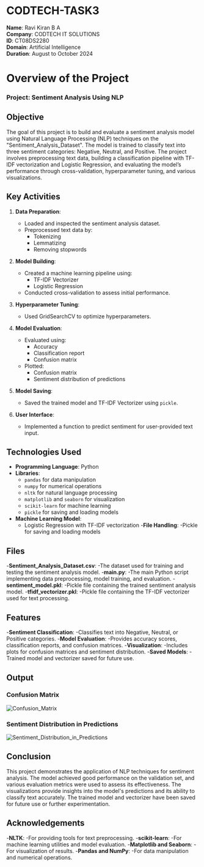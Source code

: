 # CODTECH-TASK3

**Name**: Ravi Kiran B A\
**Company**: CODTECH IT SOLUTIONS\
**ID**: CT08DS2280\
**Domain**: Artificial Intelligence\
**Duration**: August to October 2024

# Overview of the Project

### Project: Sentiment Analysis Using NLP

## Objective
The goal of this project is to build and evaluate a sentiment analysis model using Natural Language Processing (NLP) techniques on the "Sentiment_Analysis_Dataset". 
The model is trained to classify text into three sentiment categories: Negative, Neutral, and Positive. 
The project involves preprocessing text data, building a classification pipeline with TF-IDF vectorization and Logistic Regression, and evaluating the model’s performance through cross-validation, hyperparameter tuning, and various visualizations.

## Key Activities
1. **Data Preparation**:
    - Loaded and inspected the sentiment analysis dataset.
    - Preprocessed text data by:
        - Tokenizing
        - Lemmatizing
        - Removing stopwords

2. **Model Building**:
    - Created a machine learning pipeline using:
        - TF-IDF Vectorizer
        - Logistic Regression
    - Conducted cross-validation to assess initial performance.

3. **Hyperparameter Tuning**:
    - Used GridSearchCV to optimize hyperparameters.

4. **Model Evaluation**:
    - Evaluated using:
        - Accuracy
        - Classification report
        - Confusion matrix
    - Plotted:
        - Confusion matrix
        - Sentiment distribution of predictions

5. **Model Saving**:
    - Saved the trained model and TF-IDF Vectorizer using `pickle`.

6. **User Interface**:
    - Implemented a function to predict sentiment for user-provided text input.

## Technologies Used
- **Programming Language**: Python
- **Libraries**: 
    - `pandas` for data manipulation
    - `numpy` for numerical operations
    - `nltk` for natural language processing
    - `matplotlib` and `seaborn` for visualization
    - `scikit-learn` for machine learning
    - `pickle` for saving and loading models
- **Machine Learning Model**:
    - Logistic Regression with TF-IDF vectorization
-**File Handling**:
    -Pickle for saving and loading models

## Files
-**Sentiment_Analysis_Dataset.csv**:
    -The dataset used for training and testing the sentiment analysis model.
-**main.py**:
    -The main Python script implementing data preprocessing, model training, and evaluation.
-**sentiment_model.pkl**:
    -Pickle file containing the trained sentiment analysis model.
-**tfidf_vectorizer.pkl**:
    -Pickle file containing the TF-IDF vectorizer used for text processing.

## Features
-**Sentiment Classification**:
    -Classifies text into Negative, Neutral, or Positive categories.
-**Model Evaluation**:
    -Provides accuracy scores, classification reports, and confusion matrices.
-**Visualization**:
    -Includes plots for confusion matrices and sentiment distribution.
-**Saved Models**:
    -Trained model and vectorizer saved for future use.

## Output
### Confusion Matrix
![Confusion_Matrix](https://github.com/user-attachments/assets/b5071992-43f6-4b22-94c0-177ee94ffd27)

### Sentiment Distribution in Predictions
![Sentiment_Distribution_in_Predictions](https://github.com/user-attachments/assets/b3694afb-8648-41f0-896b-002e45e56993)

## Conclusion
This project demonstrates the application of NLP techniques for sentiment analysis. 
The model achieved good performance on the validation set, and various evaluation metrics were used to assess its effectiveness. 
The visualizations provide insights into the model's predictions and its ability to classify text accurately. 
The trained model and vectorizer have been saved for future use or further experimentation.

## Acknowledgements
-**NLTK**:
    -For providing tools for text preprocessing.
-**scikit-learn**:
    -For machine learning utilities and model evaluation.
-**Matplotlib and Seaborn**:
    -For visualization of results.
-**Pandas and NumPy**:
    -For data manipulation and numerical operations.
